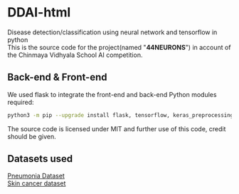 # DDAI-html
Disease detection/classification using neural network and tensorflow in python
<br>
This is the source code for the project(named "**44NEURONS**") in account of the Chinmaya Vidhyala School AI competition.

## Back-end & Front-end

We used flask to integrate the front-end and back-end
Python modules required:
```sh
python3 -m pip --upgrade install flask, tensorflow, keras_preprocessing matplotlib
```

The source code is licensed under MIT and further use of this code, credit should be given.

## Datasets used
[Pneumonia Dataset](https://www.kaggle.com/datasets/paultimothymooney/chest-xray-pneumonia/code)
<br>
[Skin cancer dataset](https://www.kaggle.com/datasets/kmader/skin-cancer-mnist-ham10000)
